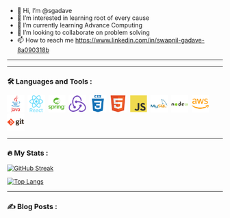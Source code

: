 - 👋 Hi, I’m @sgadave
- 👀 I’m interested in learning root of every cause
- 🌱 I’m currently learning Advance Computing 
- 💞️ I’m looking to collaborate on problem solving
- 📫 How to reach me https://www.linkedin.com/in/swapnil-gadave-8a090318b



<!---
sgadave/sgadave is a ✨ special ✨ repository because its `README.md` (this file) appears on your GitHub profile.
You can click the Preview link to take a look at your changes.
--->











-----------------------------------------------

<hr style="height:2px;border-width:0;color:gray;background-color:gray">

### :hammer_and_wrench: Languages and Tools :
<div>
  <img src="https://github.com/devicons/devicon/blob/master/icons/java/java-original-wordmark.svg" title="Java" alt="Java" width="40" height="40"/>&nbsp;
  <img src="https://github.com/devicons/devicon/blob/master/icons/react/react-original-wordmark.svg" title="React" alt="React" width="40" height="40"/>&nbsp;
  <img src="https://github.com/devicons/devicon/blob/master/icons/spring/spring-original-wordmark.svg" title="Spring" alt="Spring" width="40" height="40"/>&nbsp;
<!--   <img src="https://github.com/devicons/devicon/blob/master/icons/materialui/materialui-original.svg" title="Material UI" alt="Material UI" width="40" height="40"/>&nbsp;
  <img src="https://github.com/devicons/devicon/blob/master/icons/flutter/flutter-original.svg" title="Flutter" alt="Flutter" width="40" height="40"/>&nbsp; -->
  <img src="https://github.com/devicons/devicon/blob/master/icons/redux/redux-original.svg" title="Redux" alt="Redux " width="40" height="40"/>&nbsp;
  <img src="https://github.com/devicons/devicon/blob/master/icons/css3/css3-plain-wordmark.svg"  title="CSS3" alt="CSS" width="40" height="40"/>&nbsp;
  <img src="https://github.com/devicons/devicon/blob/master/icons/html5/html5-original.svg" title="HTML5" alt="HTML" width="40" height="40"/>&nbsp;
  <img src="https://github.com/devicons/devicon/blob/master/icons/javascript/javascript-original.svg" title="JavaScript" alt="JavaScript" width="40" height="40"/>&nbsp;
<!--   <img src="https://github.com/devicons/devicon/blob/master/icons/firebase/firebase-plain-wordmark.svg" title="Firebase" alt="Firebase" width="40" height="40"/>&nbsp;
  <img src="https://github.com/devicons/devicon/blob/master/icons/gatsby/gatsby-original.svg" title="Gatsby"  alt="Gatsby" width="40" height="40"/>&nbsp; -->
  <img src="https://github.com/devicons/devicon/blob/master/icons/mysql/mysql-original-wordmark.svg" title="MySQL"  alt="MySQL" width="40" height="40"/>&nbsp;
  <img src="https://github.com/devicons/devicon/blob/master/icons/nodejs/nodejs-original-wordmark.svg" title="NodeJS" alt="NodeJS" width="40" height="40"/>&nbsp;
  <img src="https://github.com/devicons/devicon/blob/master/icons/amazonwebservices/amazonwebservices-plain-wordmark.svg" title="AWS" alt="AWS" width="40" height="40"/>&nbsp;
  <img src="https://github.com/devicons/devicon/blob/master/icons/git/git-original-wordmark.svg" title="Git" **alt="Git" width="40" height="40"/>
</div>

<hr style="height:2px;border-width:0;color:gray;background-color:gray">

### :fire: My Stats :

[![GitHub Streak](http://github-readme-streak-stats.herokuapp.com?user=gunjalrushabh&theme=highcontrast&date_format=j%20M%5B%20Y%5D&background=000000&stroke=FF8100&sideNums=00FF12&sideLabels=FF8100&border=FF8100)](https://git.io/streak-stats)

[![Top Langs](https://github-readme-stats.vercel.app/api/top-langs/?username=gunjalrushabh&layout=compact)](https://github.com/anuraghazra/github-readme-stats)

  

<hr style="height:2px;border-width:0;color:gray;background-color:gray">



### :writing_hand: Blog Posts :




<!---
gunjalrushabh/gunjalrushabh is a ✨ special ✨ repository because its `README.md` (this file) appears on your GitHub profile.
You can click the Preview link to take a look at your changes.
--->

